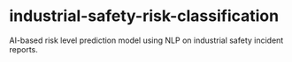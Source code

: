 # industrial-safety-risk-classification
AI-based risk level prediction model using NLP on industrial safety incident reports.
